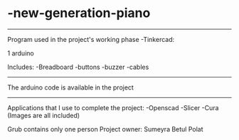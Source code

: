 # -new-generation-piano
--------------------------------------------
Program used in the project's working phase
-Tinkercad:

1 arduino

Includes:
-Breadboard
-buttons 
-buzzer
-cables 

-------------------------------------------

The arduino code is available in the project

-------------------------------------------

Applications that I use to complete the project:
-Openscad
-Slicer
-Cura
(Images are all included)


Grub contains only one person
Project owner: Sumeyra Betul Polat
